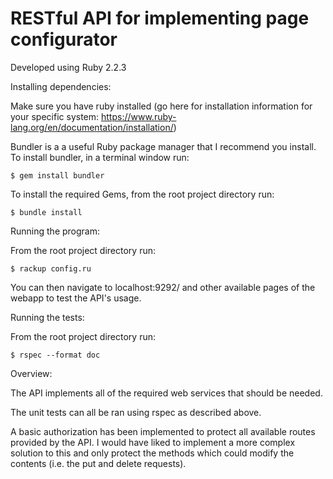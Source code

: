 # RESTful API for implementing page configurator


Developed using Ruby 2.2.3


Installing dependencies:

Make sure you have ruby installed (go here for installation information for your specific system: https://www.ruby-lang.org/en/documentation/installation/)

Bundler is a a useful Ruby package manager that I recommend you install. To install bundler, in a terminal window run:

	$ gem install bundler

To install the required Gems, from the root project directory run:

	$ bundle install


Running the program:

From the root project directory run:

	$ rackup config.ru

You can then navigate to localhost:9292/ and other available pages of the webapp to test the API's usage.


Running the tests:

From the root project directory run:

	$ rspec --format doc


Overview:

The API implements all of the required web services that should be needed.

The unit tests can all be ran using rspec as described above.

A basic authorization has been implemented to protect all available routes provided by the API. I would have liked to implement a more complex solution to this and only protect the methods which could modify the contents (i.e. the put and delete requests).